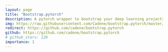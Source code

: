 ```yaml
---
layout: page
title: "Bootstrap.pytorch"
description: A pytorch wrapper to bootstrap your deep learning projects.
img: https://raw.githubusercontent.com/Cadene/bootstrap.pytorch/master/docs/source/_static/img/bootstrap-logo-dark.png
redirect: https://github.com/cadene/bootstrap.pytorch
github: https://github.com/cadene/bootstrap.pytorch
# github_stars: 128
importance: 1
---
```

